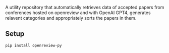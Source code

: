 A utility repository that automatically retrieves data of accepted papers from conferences hosted on openreview and with OpenAI GPT4, generates relavent categories and appropriately sorts the papers in them.

## Setup
```bash
pip install openreview-py
```
